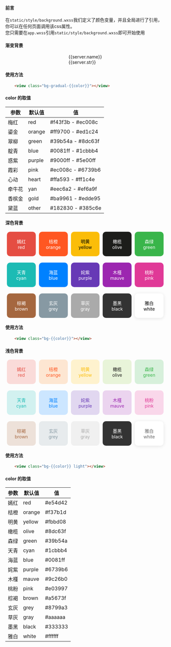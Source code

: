 
#### 前言
在`static/style/background.wxss`我们定义了颜色变量，并且全局进行了引用，你可以在任何页面调用该css属性。
<br>
您只需要在`app.wxss`引用`static/style/background.wxss`即可开始使用

#### 渐变背景

<div id="server" >
	<div style="width:100%;display:flex;flex-wrap:wrap;justify-content:space-around;">
		<div v-for="server in gradualList" :key="server.style"
		:style="[style,{'background':'linear-gradient(45deg,'+server.background+')'}]" >
			<div>{{server.name}}</div>
			<div>{{server.str}}</div>
		</div>
	</div>	
</div>
<script>
  new Vue({
    el: '#server',
    data: () => ({
		style:{
			width:"18%",
			padding:"20px 0",
			marginBottom:"20px",
			color:"#fff",
			borderRadius:"10px",
			textAlign:'center',
		},
      gradualList:[
		{name:'梅红',str:'#f43f3b - #ec008c',style:'red',background:'#f43f3b,#ec008c',},
		{name:'鎏金',str:'#ff9700 - #ed1c24',style:'orange',background:'#ff9700,#ed1c24',},
		{name:'翠柳',str:'#39b54a - #8dc63f',style:'green',background:'#39b54a,#8dc63f',},
		{name:'靛青',str:'#0081ff - #1cbbb4',style:'blue',background:'#0081ff,#1cbbb4',},
		{name:'惑紫',str:'#9000ff - #5e00ff',style:'purple',background:'#9000ff,#5e00ff',},
		{name:'霞彩',str:'#ec008c - #6739b6',style:'pink',background:'#ec008c,#6739b6',},
		{name:'心动',str:'#ffa593 - #ff1c4e',style:'heart',background:'#ffa593,#ff1c4e',},
		{name:'牵牛花',str:'#eec6a2 - #ef6a9f',style:'yan',background:'#eec6a2,#ef6a9f',},
		{name:'香槟金',str:'#ba9961 - #edde95',style:'gold',background:'#ba9961,#edde95',},
		{name:'黛蓝',str:'#182830 - #385c6e',style:'other',background:'#182830,#385c6e',},
	  ]
    }),
  });
</script>

#### 使用方法

```html
	<view class="bg-gradual-{{color}}"></view>
```

#### color 的取值

| 参数         | 默认值                                                      | 值                                                      |
| ------------ | ------------------------------------------------------------ | ------------------------------------------------------------ |
| 梅红  | red | #f43f3b - #ec008c |
| 鎏金    | orange | #ff9700 - #ed1c24 |
| 翠柳   | green | #39b54a - #8dc63f |
| 靛青     | blue | #0081ff - #1cbbb4 |
| 惑紫    | purple | #9000ff - #5e00ff |
| 霞彩          | pink | #ec008c - #6739b6 |
| 心动       | heart | #ffa593 - #ff1c4e |
| 牵牛花       | yan | #eec6a2 - #ef6a9f |
| 香槟金         | gold | #ba9961 - #edde95 |
| 黛蓝        | other | #182830 - #385c6e |


#### 深色背景

<div style="width:100%;display:flex;flex-wrap:wrap;justify-content:space-around;margin-bottom:20px;">
	<div style="width:18%;padding:20px 0;;background:#e54d42;color:#fff;border-radius:10px;text-align:center;">
		<div>嫣红</div>
		<div>red</div>
	</div>
	<div style="width:18%;padding:20px 0;;background:#ff5722;color:#fff;border-radius:10px;text-align:center;">
		<div>桔橙</div>
		<div>orange</div>
	</div>
	<div style="width:18%;padding:20px 0;;background:#fbbd08;color:#000;border-radius:10px;text-align:center;">
		<div>明黄</div>
		<div>yellow</div>
	</div>
	<div style="width:18%;padding:20px 0;;background:#1c1d1a;color:#fff;border-radius:10px;text-align:center;">
		<div>橄榄</div>
		<div>olive</div>
	</div>
	<div style="width:18%;padding:20px 0;;background:#39b54a;color:#fff;border-radius:10px;text-align:center;">
		<div>森绿</div>
		<div>green</div>
	</div>
</div>
<div style="width:100%;display:flex;flex-wrap:wrap;justify-content:space-around;margin-bottom:20px;">
	<div style="width:18%;padding:20px 0;;background:#1cbbb4;color:#fff;border-radius:10px;text-align:center;">
		<div>天青</div>
		<div>cyan</div>
	</div>
	<div style="width:18%;padding:20px 0;;background:#0081ff;color:#fff;border-radius:10px;text-align:center;">
		<div>海蓝</div>
		<div>blue</div>
	</div>
	<div style="width:18%;padding:20px 0;;background:#6739b6;color:#fff;border-radius:10px;text-align:center;">
		<div>姹紫</div>
		<div>purple</div>
	</div>
	<div style="width:18%;padding:20px 0;;background:#9c26b0;color:#fff;border-radius:10px;text-align:center;">
		<div>木槿</div>
		<div>mauve</div>
	</div>
	<div style="width:18%;padding:20px 0;;background:#e03997;color:#fff;border-radius:10px;text-align:center;">
		<div>桃粉</div>
		<div>pink</div>
	</div>
</div>
<div style="width:100%;display:flex;flex-wrap:wrap;justify-content:space-around;">
	<div style="width:18%;padding:20px 0;;background:#a5673f;color:#fff;border-radius:10px;text-align:center;">
		<div>棕褐</div>
		<div>brown</div>
	</div>
	<div style="width:18%;padding:20px 0;;background:#8799a3;color:#fff;border-radius:10px;text-align:center;">
		<div>玄灰</div>
		<div>grey</div>
	</div>
	<div style="width:18%;padding:20px 0;;background:#aaaaaa;color:#fff;border-radius:10px;text-align:center;">
		<div>草灰</div>
		<div>gray</div>
	</div>
	<div style="width:18%;padding:20px 0;;background:#333333;color:#fff;border-radius:10px;text-align:center;">
		<div>墨黑</div>
		<div>black</div>
	</div>
	<div style="width:18%;padding:20px 0;;background:#ffffff;color:#000;border-radius:10px;text-align:center;box-shadow: 0 2px 12px 0 rgba(0, 0, 0, 0.1);">
		<div>雅白</div>
		<div>white</div>
	</div>
</div>

#### 使用方法

```html
	<view class="bg-{{color}}"></view>
```

#### 浅色背景

<div style="width:100%;display:flex;flex-wrap:wrap;justify-content:space-around;margin-bottom:20px;">
	<div style="width:18%;padding:20px 0;;color:#e54d42;background:#fadbd9;border-radius:10px;text-align:center;">
		<div>嫣红</div>
		<div>red</div>
	</div>
	<div style="width:18%;padding:20px 0;;color:#ff5722;background:#fde6d2;border-radius:10px;text-align:center;">
		<div>桔橙</div>
		<div>orange</div>
	</div>
	<div style="width:18%;padding:20px 0;;color:#fbbd08;background:#fef2ce;border-radius:10px;text-align:center;">
		<div>明黄</div>
		<div>yellow</div>
	</div>
	<div style="width:18%;padding:20px 0;;color:#1c1d1a;background:#e8f4d9;border-radius:10px;text-align:center;">
		<div>橄榄</div>
		<div>olive</div>
	</div>
	<div style="width:18%;padding:20px 0;;color:#39b54a;background:#d7f0db;border-radius:10px;text-align:center;">
		<div>森绿</div>
		<div>green</div>
	</div>
</div>
<div style="width:100%;display:flex;flex-wrap:wrap;justify-content:space-around;margin-bottom:20px;">
	<div style="width:18%;padding:20px 0;;color:#1cbbb4;background:#d2f1f0;border-radius:10px;text-align:center;">
		<div>天青</div>
		<div>cyan</div>
	</div>
	<div style="width:18%;padding:20px 0;;color:#0081ff;background:#cce6ff;border-radius:10px;text-align:center;">
		<div>海蓝</div>
		<div>blue</div>
	</div>
	<div style="width:18%;padding:20px 0;;color:#6739b6;background:#e1d7f0;border-radius:10px;text-align:center;">
		<div>姹紫</div>
		<div>purple</div>
	</div>
	<div style="width:18%;padding:20px 0;;color:#9c26b0;background:#ebd4ef;border-radius:10px;text-align:center;">
		<div>木槿</div>
		<div>mauve</div>
	</div>
	<div style="width:18%;padding:20px 0;;color:#e03997;background:#f9d7ea;border-radius:10px;text-align:center;">
		<div>桃粉</div>
		<div>pink</div>
	</div>
</div>
<div style="width:100%;display:flex;flex-wrap:wrap;justify-content:space-around;">
	<div style="width:18%;padding:20px 0;;color:#a5673f;background:#ede1d9;border-radius:10px;text-align:center;">
		<div>棕褐</div>
		<div>brown</div>
	</div>
	<div style="width:18%;padding:20px 0;;color:#8799a3;background:#e7ebed;border-radius:10px;text-align:center;">
		<div>玄灰</div>
		<div>grey</div>
	</div>
	<div style="width:18%;padding:20px 0;;color:#aaaaaa;background:#f0f0f0;border-radius:10px;text-align:center;">
		<div>草灰</div>
		<div>gray</div>
	</div>
	<div style="width:18%;padding:20px 0;;color:#fff;background:#333333;border-radius:10px;text-align:center;">
		<div>墨黑</div>
		<div>black</div>
	</div>
	<div style="width:18%;padding:20px 0;;color:#666666;background:#fff;border-radius:10px;text-align:center;box-shadow: 0 2px 12px 0 rgba(0, 0, 0, 0.1);">
		<div>雅白</div>
		<div>white</div>
	</div>
</div>

#### 使用方法

```html
	<view class="bg-{{color}} light"></view>
```

#### color 的取值


| 参数         | 默认值                                                      | 值                                                      |
| ------------ | ------------------------------------------------------------ | ------------------------------------------------------------ |
| 嫣红  | red | #e54d42 |
| 桔橙    | orange | #f37b1d |
| 明黄   | yellow | #fbbd08 |
| 橄榄     | olive | #8dc63f |
| 森绿    | green | #39b54a |
| 天青          | cyan | #1cbbb4 |
| 海蓝       | blue | #0081ff |
| 姹紫       | purple | #6739b6 |
| 木槿         | mauve | #9c26b0 |
| 桃粉        | pink | #e03997 |
| 棕褐     | brown | #a5673f |
| 玄灰    | grey | #8799a3 |
| 草灰  | gray | #aaaaaa |
| 墨黑 | black | #333333 |
| 雅白 | white | #ffffff |